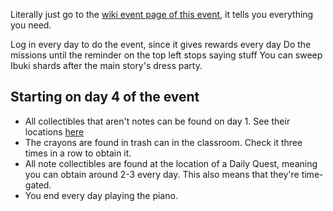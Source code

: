 Literally just go to the [wiki event page of this event](https://bluearchive.wiki/wiki/Sunshine_Girls%27_Serenade), it tells you everything you need.

Log in every day to do the event, since it gives rewards every day 
Do the missions until the reminder on the top left stops saying stuff 
You can sweep Ibuki shards after the main story's dress party.

## Starting on day 4 of the event

- All collectibles that aren't notes can be found on day 1. See their locations [here](https://bluearchive.wiki/wiki/Sunshine_Girls%27_Serenade#Lost_Items)
- The crayons are found in trash can in the classroom. Check it three times in a row to obtain it. 
- All note collectibles are found at the location of a Daily Quest, meaning you can obtain around 2-3 every day. This also means that they're time-gated. 
- You end every day playing the piano.